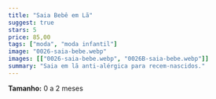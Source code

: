 ```yaml
---
title: "Saia Bebê em Lã"
suggest: true
stars: 5
price: 85,00
tags: ["moda", "moda infantil"]
image: "0026-saia-bebe.webp"
images: [["0026-saia-bebe.webp", "0026B-saia-bebe.webp"]]
summary: "Saia em lã anti-alérgica para recem-nascidos."
---
```


**Tamanho:** 0 a 2 meses

